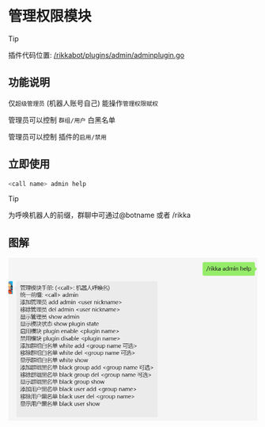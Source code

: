 # 管理权限模块 

> [!TIP]
> 插件代码位置: [/rikkabot/plugins/admin/adminplugin.go](https://github.com/Clov614/rikka-bot-wechat/tree/main/rikkabot/plugins/admin/adminplugin.go)


## 功能说明

仅`超级管理员` (机器人账号自己) 能操作`管理权限赋权`

管理员可以控制 `群组/用户` 白黑名单

管理员可以控制 插件的`启用/禁用`

## 立即使用

```bash
<call name> admin help
```

> [!TIP]
> <call name> 为呼唤机器人的前缀，群聊中可通过@botname 或者 /rikka 

## 图解

![img.png](../../img/admincall.png)

